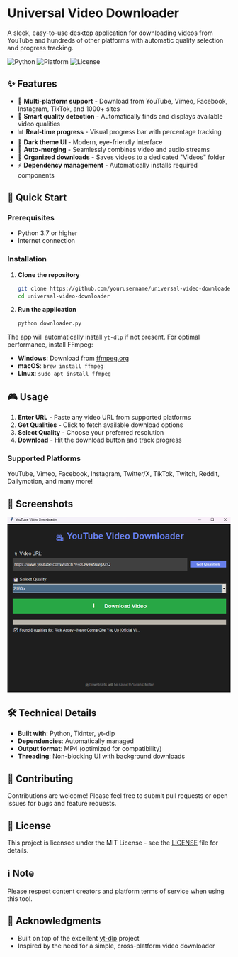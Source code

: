 # Universal Video Downloader

A sleek, easy-to-use desktop application for downloading videos from YouTube and hundreds of other platforms with automatic quality selection and progress tracking.

![Python](https://img.shields.io/badge/python-v3.7+-blue.svg)
![Platform](https://img.shields.io/badge/platform-windows%20%7C%20linux%20%7C%20macos-lightgrey)
![License](https://img.shields.io/badge/license-MIT-green.svg)

## ✨ Features

- 🎥 **Multi-platform support** - Download from YouTube, Vimeo, Facebook, Instagram, TikTok, and 1000+ sites
- 🎯 **Smart quality detection** - Automatically finds and displays available video qualities
- 📊 **Real-time progress** - Visual progress bar with percentage tracking
- 🌙 **Dark theme UI** - Modern, eye-friendly interface
- 🔄 **Auto-merging** - Seamlessly combines video and audio streams
- 📁 **Organized downloads** - Saves videos to a dedicated "Videos" folder
- ⚡ **Dependency management** - Automatically installs required components

## 🚀 Quick Start

### Prerequisites
- Python 3.7 or higher
- Internet connection

### Installation

1. **Clone the repository**
   ```bash
   git clone https://github.com/yourusername/universal-video-downloader.git
   cd universal-video-downloader
   ```

2. **Run the application**
   ```bash
   python downloader.py
   ```

The app will automatically install `yt-dlp` if not present. For optimal performance, install FFmpeg:
- **Windows**: Download from [ffmpeg.org](https://ffmpeg.org/)
- **macOS**: `brew install ffmpeg`
- **Linux**: `sudo apt install ffmpeg`

## 🎮 Usage

1. **Enter URL** - Paste any video URL from supported platforms
2. **Get Qualities** - Click to fetch available download options
3. **Select Quality** - Choose your preferred resolution
4. **Download** - Hit the download button and track progress

### Supported Platforms
YouTube, Vimeo, Facebook, Instagram, Twitter/X, TikTok, Twitch, Reddit, Dailymotion, and many more!

## 📱 Screenshots

![App Screenshot](Screenshot.png)



## 🛠️ Technical Details

- **Built with**: Python, Tkinter, yt-dlp
- **Dependencies**: Automatically managed
- **Output format**: MP4 (optimized for compatibility)
- **Threading**: Non-blocking UI with background downloads

## 🤝 Contributing

Contributions are welcome! Please feel free to submit pull requests or open issues for bugs and feature requests.

## 📄 License

This project is licensed under the MIT License - see the [LICENSE](LICENSE) file for details.

## ℹ️ Note

Please respect content creators and platform terms of service when using this tool.

## 🙏 Acknowledgments

- Built on top of the excellent [yt-dlp](https://github.com/yt-dlp/yt-dlp) project
- Inspired by the need for a simple, cross-platform video downloader
